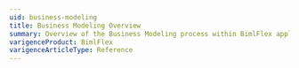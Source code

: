 ```yaml
---
uid: business-modeling
title: Business Modeling Overview
summary: Overview of the Business Modeling process within BimlFlex application, including conceptual origin, creating a model, action bar, settings, and relationship models
varigenceProduct: BimlFlex
varigenceArticleType: Reference
---
```

<!--
# Business Modeling

## Business Modeling Conceptually

Business Modeling is an approach to Data Vault modeling wherein an agile, scalable model is designed around Core Business Concepts (CBC) and and Natural Business Relationships (NBR), as opposed to creating a Data Vault from an already existing source of data.
This method is generally employed by a team of business representatives working in conjunction with technical team members (IT, data analysts, or consultants) to detail the primary aspects of a business' interactions, objectives, and relationships.  
Business Modeling in this respect, referred to as Ensemble Logical Modeling (ELM), is traditionally performed in small technical sessions devoid of computers.
Using whiteboards and Post-Its, small groups track, alter, and modify relationships paramount to the business' operation.
Business representatives will detail core aspects of the business, tracking who interacts with what, while data analysts and consultants will advise on the technical aspects of tracking and integrating those relationships.
It is a system that is propagated by interaction, collaboration, and discussion, by those most familiar with the operations of the business.

## Business Modeling Digitally

The Business Modeling feature within BimlFlex seeks to take the trusted aspects of traditional Business Modeling, collaborating on Core Business Concepts prior to considering any form of data management, and allow teams to share, present, and discuss.
Model metadata, containing any changes, can be easily shared between team members.
Events and Entities can be rearranged as easily as Post Its on a whiteboard.
Details, such as attributes and liking similar entities, can be added to cards, combined, or separated, with less effort than reorganizing Post-Its on a whiteboard.

## Business Modeling in BimlFlex

The Business Modeling feature is accessible from the main BimlFlex side menu.

![BimFlex Business Modeling](images/bfx-business-model-homepage.png "BimlFlex Business Modeling")

Models may be created either by adding Subjects (People, Place, or Things) or from a top-down perspective by creating an overall model (Sales, Lawsuit, etc.) and adding subjects and events subsequently.

Model settings can be configured through the `Configure Model` button.
Users may alter whether to create their model using either Ensemble Logical Modeling or Party & Party Role Model.
Other settings allow users to modify default entity types, business types, and business classifications.

![BimlFlex Configure Model Settings](images/bfx-business-model-configure-settings.png "BimlFlex Configure Model Settings")

## Creating a Business Model

After deciding on the best basic model settings, the process can be started by clicking `Add Model` (or `Add Subject` alternatively).
A dialog box requiring a Name and Subject is all that is required to proceed with building out a model. 

![Create Business Model](images/bfx-business-model-creation-dialog.png "Create Business Model")

Next, users are presented with the interface to build their Business Model.

![Business Model Overview](images/bfx-business-model-overview.png "Business Model Overview")

Events are the primary relationships and interactions between business entities.
Events will be modeled as a Link.  
Entities such as Person, Place, Thing, and Other will be modeled as Hubs.
Entities added to the overview are not categorized in any methodical method.  
The overview is simply a place for teams to add all of the individual parts of their model, with organization to follow.

![Business Model - Entities and Overview](images/bfx-business-model-entities-overview.png "Business Model - Entities and Overview")

### Business Modelling Action Bar

| Icon | Action | Description |
|----|-|--------|-------------|
| <div class="icon-col m-5"><img src="images/svg-icons/save.svg" /></div> | Save | Save any staged changes to the model |
| <div class="icon-col m-5"><img src="images/svg-icons/discard.svg" /></div> | Discard | Revert any unsaved changes to the model |
| <div class="icon-col m-5"><img src="images/svg-icons/archive-delete.svg" /></div> | Archive | Remove any selected entity from the model entirely. This option cannot be undone. |
| <img src="images/bimlflex-app-action-switch.png" /> | Details | Toggle to show or hide any details from the Entity cards, including any entered Business Names, Short Names, Descriptions, or Tags |
| <img src="images/bimlflex-app-action-switch.png" /> | Attributes | Toggle to show or hide any attributes added to any Entity cards. There is no limit to the attributes that can be added to the Entities.
| <img src="images/bimlflex-app-action-switch.png" /> | Known As | Toggle to show or hide any "Known As" elements to any Entity cards. Any number of entities may be dragged into another. |
| <img src="images/bimlflex-app-action-switch.png" /> | Compact | Toggle to show smaller cards with less visible details to show more entity cards on screen |

### Attributes and "Known As" Fields

Similar entities may simply be dragged onto one another, for grouping and tracking different entities under one uniform Entity.

>[!NOTE]
> In the above example, "Plaintiff" and "Defendant" are both a "Party" to the accident. However, they could be tracked in the same Hub as "Party." As such, "Plaintiff" and "Defendant" were combined with "Party," as that Hub would track the two entities independently.

![Combined Entity Card](images/bfx-party-combined.png "Combined Entity Card")

If alterations are needed, clicking the `X` next to any "Known As" will remove the entity from the grouping and return it to the overview as an individual entity.  
Clicking the `X` next to any attribute will remove it from that card.  
Clicking the `...` will allow users to Edit the card's details, or remove the card from the overview entirely.

![Edit Entity Card Details](images/bfx-edit-entity-card.png "Edit Entity Card Details")

### Creating an Event Matrix

Clicking the `Generate Event Matrix` button in the lower-right corner of an Event will take users to the Matrix for that Event only.
From here, users will manually remove and edit Entities that only relate to that Event.

![Event Matrix Overview](images/bfx-collision-matrix.png "Event Matrix Overview")

Any edits that are made to Entity cards in a Matrix view will be match in the Overview.
This allows edits to be made "across the board," and to maintain parity between the Business Model overview and individual Event matrices.

As users go through all of the created events, edits and alterations to each Matrix should be performed to only have relevant Entities exist within that Matrix.
As changes are made, metadata relating to the model may be easily shared with team members for approval or subsequent edits.

### Relationship Modeling (Coming Soon!)

Relationship Modeling is the next step of the Business Modeling process, though not included in the application features currently.  
From the Relationship Modeling screen, users will be able to drag Hubs and Links, while indicating relationship interactions between entities, as well as create additional relationships that may or may not have been intended or recognized from the initial model creation.

## Business Modeling Endgame

Creating an agile data warehouse through Business Modeling changes the focus from optimizing existing data to ensuring that all of the proper business relationships and entities are accounted for.
Once a business model has been created, tweaked, and agreed upon by both business professionals and IT/technical consultants, the data is then loaded into those Hubs and Links based on the agreed upon design.
Creating a functional business model puts the onus on accurately organizing data before loading it, rather than conversely trying to organize an entire source database of data into proper Hubs and Links.
-->